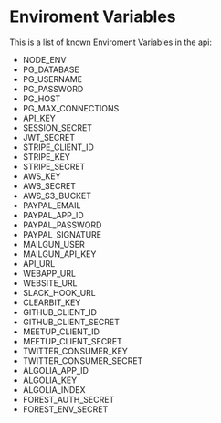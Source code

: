 # Enviroment Variables 

This is a list of known Enviroment Variables in the api: 

- NODE_ENV
- PG_DATABASE
- PG_USERNAME
- PG_PASSWORD
- PG_HOST
- PG_MAX_CONNECTIONS
- API_KEY
- SESSION_SECRET
- JWT_SECRET
- STRIPE_CLIENT_ID
- STRIPE_KEY
- STRIPE_SECRET
- AWS_KEY
- AWS_SECRET
- AWS_S3_BUCKET
- PAYPAL_EMAIL
- PAYPAL_APP_ID
- PAYPAL_PASSWORD
- PAYPAL_SIGNATURE
- MAILGUN_USER
- MAILGUN_API_KEY
- API_URL
- WEBAPP_URL
- WEBSITE_URL
- SLACK_HOOK_URL
- CLEARBIT_KEY
- GITHUB_CLIENT_ID
- GITHUB_CLIENT_SECRET
- MEETUP_CLIENT_ID
- MEETUP_CLIENT_SECRET
- TWITTER_CONSUMER_KEY
- TWITTER_CONSUMER_SECRET
- ALGOLIA_APP_ID
- ALGOLIA_KEY
- ALGOLIA_INDEX
- FOREST_AUTH_SECRET
- FOREST_ENV_SECRET
